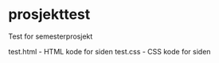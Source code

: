 prosjekttest
============

Test for semesterprosjekt


test.html - HTML kode for siden
test.css - CSS kode for siden
